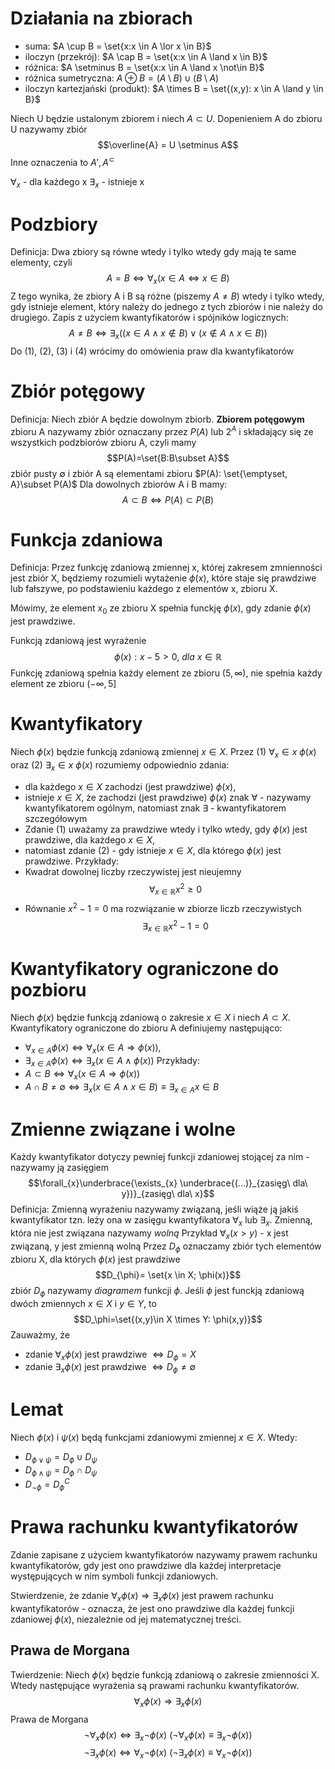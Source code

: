 # Działania na zbiorach
- suma: $A \cup B = \set{x:x \in A \lor x \in B}$
- iloczyn (przekrój): $A \cap B = \set{x:x \in A \land x \in B}$
- różnica: $A \setminus B = \set{x:x \in A \land x \not\in B}$
- różnica sumetryczna: $A \oplus B = (A \setminus B) \cup (B \setminus A)$
- iloczyn kartezjański (produkt): $A \times B = \set{(x,y): x \in A \land y \in B}$

Niech U będzie ustalonym zbiorem i niech $A \subset U$. Dopenieniem A do zbioru U nazywamy zbiór $$\overline{A} = U \setminus A$$
Inne oznaczenia to $A', A^\subset$

$\forall_x$ - dla każdego x
$\exists_x$ - istnieje x
# Podzbiory
Definicja:
Dwa zbiory są równe wtedy i tylko wtedy gdy mają te same elementy, czyli $$A=B\Leftrightarrow\forall_{x}(x\in A \Leftrightarrow x \in B)$$
Z tego wynika, że zbiory A i B są różne (piszemy $A \not = B$) wtedy i tylko wtedy, gdy istnieje element, który należy do jednego z tych zbiorów i nie należy do drugiego.
Zapis z użyciem kwantyfikatorów i spójników logicznych:
$$A \not = B \Leftrightarrow \exists_{x} ((x \in A \land x \not \in B) \lor (x \not \in A \land x \in B))$$
Do (1), (2), (3) i (4) wrócimy do omówienia praw dla kwantyfikatorów
# Zbiór potęgowy
Definicja:
Niech zbiór A będzie dowolnym zbiorb. <b>Zbiorem potęgowym</b> zbioru A nazywamy zbiór oznaczany przez $P(A)$ lub $2^A$ i składający się ze wszystkich podzbiorów zbioru A, czyli mamy $$P(A)=\set{B:B\subset A}$$
zbiór pusty $\emptyset$ i zbiór A są elementami zbioru $P(A): \set{\emptyset, A}\subset P(A)$
Dla dowolnych zbiorów A i B mamy: $$A \subset B \Leftrightarrow P(A) \subset P(B)$$
# Funkcja zdaniowa
Definicja: Przez funkcję zdaniową zmiennej x, której zakresem zmnienności jest zbiór X, będziemy rozumieli wytażenie $\phi(x)$, które staje się prawdziwe lub fałszywe, po podstawieniu każdego z elementów x, zbioru X.

Mówimy, że element $x_0$ ze zbioru X spełnia funckję $\phi(x)$, gdy zdanie $\phi(x)$ jest prawdziwe.

Funkcją zdaniową jest wyrażenie $$\phi(x): x-5>0,\ dla\ x\in \mathbb{R}$$
Funkcję zdaniową spełnia każdy element ze zbioru $(5, \infty)$, nie spełnia każdy element ze zbioru $(-\infty, 5]$
# Kwantyfikatory
Niech $\phi(x)$ będzie funkcją zdaniową zmiennej $x \in X$. Przez
(1) $\forall_{x} \in x\ \phi(x)$ oraz (2) $\exists_{x}\in x\ \phi(x)$
rozumiemy odpowiednio zdania:
- dla każdego $x \in X$ zachodzi (jest prawdziwe) $\phi(x)$,
- istnieje $x \in X$, że zachodzi (jest prawdziwe) $\phi(x)$
znak $\forall$ - nazywamy kwantyfikatorem ogólnym, natomiast znak $\exists$ - kwantyfikatorem szczegółowym
- Zdanie (1) uważamy za prawdziwe wtedy i tylko wtedy, gdy $\phi(x)$ jest prawdziwe, dla każdego $x \in X$,
- natomiast zdanie (2) - gdy istnieje $x \in X$, dla którego $\phi(x)$ jest prawdziwe.
Przykłady:
- Kwadrat dowolnej liczby rzeczywistej jest nieujemny $$\forall_{x\in \mathbb{R}}x^{2}\ge0$$
- Równanie $x^{2}-1=0$ ma rozwiązanie w zbiorze liczb rzeczywistych $$\exists_{x\in\mathbb{R}}x^{2}-1=0$$
# Kwantyfikatory ograniczone do pozbioru
Niech $\phi(x)$ będzie funkcją zdaniową o zakresie $x \in X$ i niech $A \subset X$. Kwantyfikatory ograniczone do zbioru A definiujemy następująco:
- $\forall_{x\in A}\phi(x)\Leftrightarrow\forall_{x}(x \in A \Rightarrow\phi(x))$,
- $\exists_{x\in A}\phi(x)\Leftrightarrow\exists_{x}(x\in A \land\phi(x))$
Przykłady:
- $A \subset B \Leftrightarrow\forall_{x}(x \in A \Rightarrow\phi(x))$
- $A \cap B\not= \emptyset\Leftrightarrow\exists_{x}(x \in A \land x \in B) \equiv\exists_{x\in A}x \in B$
# Zmienne związane i wolne
Każdy kwantyfikator dotyczy pewniej funkcji zdaniowej stojącej za nim - nazywamy ją zasięgiem$$\forall_{x}\underbrace{\exists_{x} \underbrace{(...)}_{zasięg\ dla\ y})}_{zasięg\ dla\ x}$$
Definicja:
Zmienną wyrażeniu nazywamy związaną, jeśli wiąże ją jakiś kwantyfikator tzn. leży ona w zasięgu kwantyfikatora $\forall_x$ lub $\exists_x$. Zmienną, która nie jest związana nazywamy *wolną*
Przykład $\forall_{x}(x>y)$ - x jest związaną, y jest zmienną wolną
Przez $D_{\phi}$ oznaczamy zbiór tych elementów zbioru X, dla których $\phi(x)$ jest prawdziwe $$D_{\phi}= \set{x \in X; \phi(x)}$$
zbiór $D_\phi$ nazywamy *diagramem* funkcji $\phi$. Jeśli $\phi$ jest funckją zdaniową dwóch zmiennych $x \in X$ i $y \in Y$, to $$D_\phi=\set{(x,y)\in X \times Y: \phi(x,y)}$$
Zauważmy, że
- zdanie $\forall_x\phi(x)$ jest prawdziwe $\Leftrightarrow D_{\phi}= X$
- zdanie $\exists_x\phi(x)$ jest prawdziwe $\Leftrightarrow D_{\phi}\not=\emptyset$
# Lemat
Niech $\phi(x)$ i $\psi(x)$ będą funkcjami zdaniowymi zmiennej $x\in X$. Wtedy:
- $D_{\phi\lor\psi}=D_{\phi}\cup D_\psi$
- $D_{\phi\land\psi}=D_{\phi}\cap D_\psi$
- $D_{\neg\phi} = D_{\phi}^C$
# Prawa rachunku kwantyfikatorów
Zdanie zapisane z użyciem kwantyfikatorów nazywamy prawem rachunku kwantyfikatorów, gdy jest ono prawdziwe dla każdej interpretacje występujących w nim symboli funkcji zdaniowych.

Stwierdzenie, że zdanie $\forall_x\phi(x)\Rightarrow\exists_x\phi(x)$ jest prawem rachunku kwantyfikatorów - oznacza, że jest ono prawdziwe dla każdej funkcji zdaniowej $\phi(x)$, niezależnie od jej matematycznej treści.
## Prawa de Morgana
Twierdzenie:
Niech $\phi(x)$ będzie funkcją zdaniową o zakresie zmienności X. Wtedy następujące wyrażenia są prawami rachunku kwantyfikatorów. $$\forall_x\phi(x)\Rightarrow\exists_x\phi(x)$$
Prawa de Morgana
$$\neg\forall_x\phi(x)\Leftrightarrow\exists_x\neg\phi(x)\ (\neg\forall_x\phi(x)\equiv\exists_x\neg\phi(x))$$
$$\neg\exists_x\phi(x)\Leftrightarrow\forall_x\neg\phi(x)\ (\neg\exists_x\phi(x)\equiv\forall_x\neg\phi(x))$$
